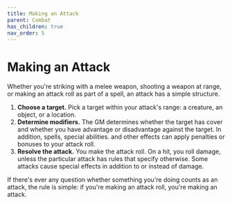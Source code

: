 ```yaml
---
title: Making an Attack
parent: Combat
has_children: true
nav_order: 5
---
```


# Making an Attack
Whether you're striking with a melee weapon, shooting a weapon at range, or making an attack roll as part of a spell, an attack has a simple structure.

1. **Choose a target.** Pick a target within your attack's range: a creature, an object, or a location.
2. **Determine modifiers.** The GM determines whether the target has cover and whether you have advantage or disadvantage against the target. In addition, spells,
special abilities. and other effects can apply penalties or bonuses to your attack roll.
3. **Resolve the attack.** You make the attack roll. On a hit, you roll damage, unless the particular attack has rules that specify otherwise. Some attacks cause
special effects in addition to or instead of damage.

If there's ever any question whether something you're doing counts as an attack, the rule is simple: if you're making an attack roll, you're making an attack.
